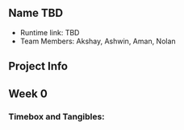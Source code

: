 ## Name TBD 
  * Runtime link: TBD
  * Team Members: Akshay, Ashwin, Aman, Nolan

## Project Info

## Week 0 
### Timebox and Tangibles:

